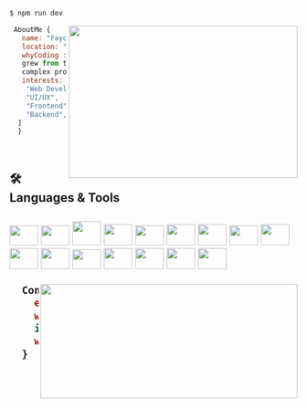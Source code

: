 

```php
$ npm run dev
```

<img align="right" width="400px" height="267px" src="https://media.giphy.com/media/Ah3zHH7hvsSB2/giphy.gif">

```jsx
 AboutMe {
   name: "Faycal Oumzil",
   location: "Fes, Marokko",
   whyCoding :"My passion for web development
   grew from the thrill of solving increasingly
   complex problems, which brings me great satisfaction."
   interests: [
    "Web Development",
    "UI/UX",
    "Frontend",
    "Backend",
  ]
  }

```
 <br/>
  <h2>🛠 Languages & Tools<h2>
 <p align="left">
 <img height="35"  width="50" src="https://cdn.jsdelivr.net/gh/devicons/devicon/icons/html5/html5-plain-wordmark.svg" />
 <img height="35" width="50" src="https://cdn.jsdelivr.net/gh/devicons/devicon/icons/css3/css3-plain-wordmark.svg" />
<!--  <img height="35" width="50" src="https://cdn.jsdelivr.net/gh/devicons/devicon/icons/sass/sass-original.svg" /> -->
 <img height="42" width="50" src="https://cdn.jsdelivr.net/gh/devicons/devicon/icons/bootstrap/bootstrap-plain.svg" />
    <img height="37" width="50" src="https://cdn.jsdelivr.net/gh/devicons/devicon/icons/python/python-original.svg" /> 
 <img height="35" width="50" src="https://cdn.jsdelivr.net/gh/devicons/devicon/icons/javascript/javascript-plain.svg" />
   <img height="37" width="50" src="https://cdn.jsdelivr.net/gh/devicons/devicon/icons/php/php-original.svg" />
   <img height="37" width="50" src="https://cdn.jsdelivr.net/gh/devicons/devicon/icons/mysql/mysql-original.svg" />
<!--  <img height="35" width="50" src="https://cdn.jsdelivr.net/gh/devicons/devicon/icons/materialui/materialui-original.svg" /> -->
<!--  <img height="35" width="50" src="https://cdn.jsdelivr.net/gh/devicons/devicon/icons/gulp/gulp-plain.svg" /> -->
<!--  <img height="35" width="50" src="https://cdn.jsdelivr.net/gh/devicons/devicon/icons/typescript/typescript-plain.svg" /> -->
 <img height="35" width="50" src="https://cdn.jsdelivr.net/gh/devicons/devicon/icons/git/git-original.svg" />
 <img height="37" width="50" src="https://cdn.jsdelivr.net/gh/devicons/devicon/icons/react/react-original.svg" />
 <img height="37" width="50" src="https://cdn.jsdelivr.net/gh/devicons/devicon/icons/tailwindcss/tailwindcss-original.svg" />
 <img height="37" width="50" src="https://cdn.jsdelivr.net/gh/devicons/devicon/icons/framermotion/framermotion-original.svg" />
 <img height="35" width="50" src="https://cdn.jsdelivr.net/gh/devicons/devicon/icons/nodejs/nodejs-original.svg" />
 <img height="37" width="50" src="https://cdn.jsdelivr.net/gh/devicons/devicon/icons/firebase/firebase-plain.svg" />
 <img height="37" width="50" src="https://cdn.jsdelivr.net/gh/devicons/devicon/icons/nextjs/nextjs-original.svg" />
   <img height="37" width="50" src="https://cdn.jsdelivr.net/gh/devicons/devicon/icons/mongodb/mongodb-original.svg" />
<!--  <img height="35" width="50" src="https://cdn.jsdelivr.net/gh/devicons/devicon/icons/redux/redux-original.svg" /> -->
 <img height="37" width="50" src="https://cdn.jsdelivr.net/gh/devicons/devicon/icons/express/express-original.svg" />
<!--  <img height="37" width="50" src="https://cdn.jsdelivr.net/gh/devicons/devicon/icons/postgresql/postgresql-plain-wordmark.svg" /> -->
<!--  <img height="37" width="50" src="https://cdn.jsdelivr.net/gh/devicons/devicon/icons/ruby/ruby-plain-wordmark.svg" /> -->
<!--  <img height="35" width="50" src="https://cdn.jsdelivr.net/gh/devicons/devicon/icons/rails/rails-original-wordmark.svg" /> -->
                                                                                                                                  
 </p>

 <img height="200" width="450" align="right" src="https://github-readme-stats.vercel.app/api/top-langs/?username=faycodee&theme=gruvbox&layout=compact"/>

 
 
```jsx
  ContactMe{
    email:faysaloumzil1@gmail.com
    whatsap:+212 6 13 48 78 14
    in: "https://www.linkedin.com/in/faycal-oumzil-b97888250/",
    website: "faycode.netlify.app"
  }
```

